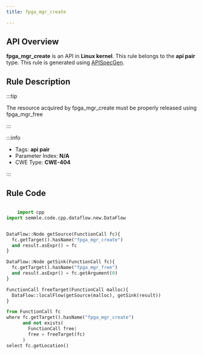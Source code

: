 ```yaml
---
title: fpga_mgr_create

---
```



## API Overview
**fpga_mgr_create** is an API in **Linux kernel**. This rule belongs to the **api pair** type. This rule is generated using [APISpecGen](../../tools/APISpecGen).
## Rule Description

:::tip

The resource acquired by fpga_mgr_create must be properly released using fpga_mgr_free

:::

:::info

- Tags: **api pair**
- Parameter Index: **N/A**
- CWE Type: **CWE-404**

:::

## Rule Code
```python

    import cpp
import semmle.code.cpp.dataflow.new.DataFlow


DataFlow::Node getSource(FunctionCall fc){
  fc.getTarget().hasName("fpga_mgr_create")
  and result.asExpr() = fc
}

DataFlow::Node getSink(FunctionCall fc){
  fc.getTarget().hasName("fpga_mgr_free")
  and result.asExpr() = fc.getArgument(0)
}

FunctionCall freeTarget(FunctionCall malloc){
  DataFlow::localFlow(getSource(malloc), getSink(result))
}

from FunctionCall fc
where fc.getTarget().hasName("fpga_mgr_create")
      and not exists(
        FunctionCall free| 
        free = freeTarget(fc)
      )
select fc.getLocation()

    
```